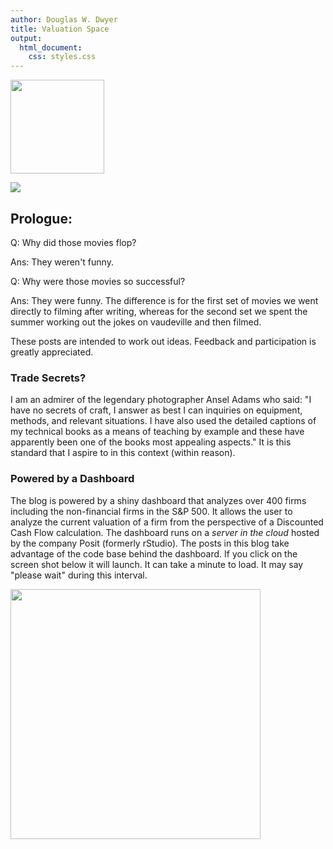 ```yaml
---
author: Douglas W. Dwyer
title: Valuation Space
output: 
  html_document:
    css: styles.css
---
```


[<img src="/./about_files/cliff-event7088.jpg" alt=""  height="150px" />](https://www.linkedin.com/in/douglas-dwyer-dd/)

![](pagebreak6.png)

## Prologue:

Q: Why did those movies flop?

Ans: They weren't funny.

Q: Why were those movies so successful?

Ans: They were funny. The difference is for the first set of movies we went directly to filming after writing, whereas for the second set we spent the summer working out the jokes on vaudeville and then filmed. 

These posts are intended to work out ideas. Feedback and participation is greatly appreciated.  





### Trade Secrets?

I am an admirer of the legendary photographer Ansel Adams who said: "I have no secrets of craft, I answer as best I can inquiries on equipment, methods, and relevant situations. I have also used the detailed captions of my technical books as a means of teaching by example and these have apparently been one of the books most appealing aspects." It is this standard that I aspire to in this context (within reason).

### Powered by a Dashboard

The blog is powered by a shiny dashboard that analyzes over 400 firms including the non-financial firms in the S&P 500.  It allows the user to analyze the current valuation of a firm from the perspective of a Discounted Cash Flow calculation. The dashboard runs on a _server in the cloud_ hosted by the company Posit (formerly rStudio).  The posts in this blog take advantage of the code base behind the dashboard. If you click on the screen shot below it will launch.  It can take a minute to load.  It may say "please wait" during this interval. 

[<img src="/./docs/ScreenshotDashboard.png" alt="" width="400px"/>](https://rart.shinyapps.io/DWD_DCF/)



